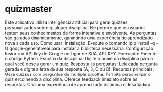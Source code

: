 # quizmaster
Este aplicativo utiliza inteligência artificial para gerar quizzes personalizados sobre qualquer disciplina. Ele permite que os usuários testem seus conhecimentos de forma interativa e envolvente. As perguntas são geradas dinamicamente, garantindo uma experiência de aprendizado nova a cada uso.
Como usar:
Instalação: Execute o comando !pip install -q -U google-generativeai para instalar a biblioteca necessária.
Configuração: Insira sua API Key do Google no lugar de SUA_API_KEY.
Execução: Execute o código Python.
Escolha da disciplina: Digite o nome da disciplina para a qual você deseja gerar um quiz.
Resposta às perguntas: Leia cada pergunta gerada e digite a letra da sua resposta (A, B, C ou D).
Recursos principais:
Gera quizzes com perguntas de múltipla escolha.
Permite personalizar o quiz escolhendo a disciplina.
Oferece feedback imediato sobre as respostas.
Cria uma experiência de aprendizado dinâmica e desafiadora.
